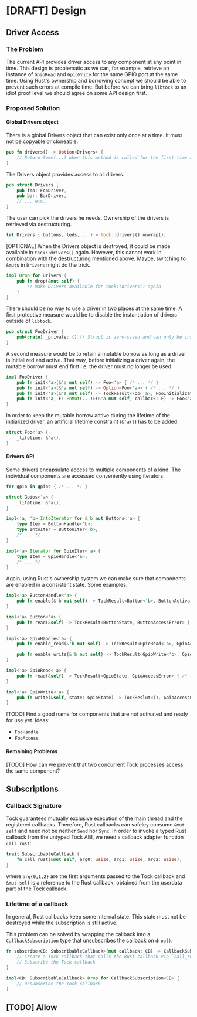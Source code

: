 # [DRAFT] Design

## Driver Access

### The Problem

The current API provides driver access to any component at any point in time. This design is problematic as we can, for example, retrieve an instance of `GpioRead` and `GpioWrite` for the same GPIO port at the same time. Using Rust's ownership and borrowing concept we should be able to prevent such errors at compile time. But before we can bring `libtock` to an idiot proof level we should agree on some API design first.

### Proposed Solution

#### Global Drivers object

There is a global Drivers object that can exist only once at a time. It must not be copyable or cloneable.

```rust
pub fn drivers() -> Option<Drivers> {
    // Return Some(...) when this method is called for the first time and None afterwards
}
```

The Drivers object provides access to all drivers.

```rust
pub struct Drivers {
    pub foo: FooDriver,
    pub bar: BarDriver,
    // ... etc.
}
```

The user can pick the drivers he needs. Ownership of the drivers is retrieved via destructuring.

```rust
let Drivers { buttons, leds, .. } = tock::drivers().unwrap();
```

[OPTIONAL] When the Drivers object is destroyed, it could be made available in `tock::drivers()` again. However, this cannot work in combination with the destructuring mentioned above. Maybe, switching to `&mut`s in `Drivers` might do the trick.

```rust
impl Drop for Drivers {
    pub fn drop(&mut self) {
        // Make Drivers available for tock::drivers() again
    }
}
```

There should be no way to use a driver in two places at the same time. A first protective measure would be to disable the instantiation of drivers outside of `libtock`.

```rust
pub struct FooDriver {
    pub(crate) _private: () // Struct is zero-sized and can only be instantiated by libtock
}
```

A second measure would be to retain a mutable borrow as long as a driver is initialized and active. That way, before initializing a driver again, the mutable borrow must end first i.e. the driver must no longer be used.

```rust
impl FooDriver {
    pub fn init<'a>(&'a mut self) -> Foo<'a> { /* ... */ }
    pub fn init<'a>(&'a mut self) -> Option<Foo<'a>> { /* ... */ }
    pub fn init<'a>(&'a mut self) -> TockResult<Foo<'a>, FooInitializationError> { /* ... */ }
    pub fn init<'a, F: FnMut(...)>(&'a mut self, callback: F) -> Foo<'a> { /* ... */ }
}
```

In order to keep the mutable borrow active during the lifetime of the initialized driver, an artificial lifetime constraint (`&'a()`) has to be added.

```rust
struct Foo<'a> {
    _lifetime: &'a(),
}
```

#### Drivers API

Some drivers encapsulate access to multiple components of a kind. The individual components are accessed conveniently using iterators:

```rust
for gpio in gpios { /* ... */ }
```

```rust
struct Gpios<'a> {
    _lifetime: &'a(),
}

impl<'a, 'b> IntoIterator for &'b mut Buttons<'a> {
    type Item = ButtonHandle<'b>;
    type IntoIter = ButtonIter<'b>;
    /* ... */
}

impl<'a> Iterator for GpioIter<'a> {
    type Item = GpioHandle<'a>;
    /* ... */
}
```

Again, using Rust's ownership system we can make sure that components are enabled in a consistent state. Some examples:

```rust
impl<'a> ButtonHandle<'a> {
    pub fn enable(&'b mut self) -> TockResult<Button<'b>, ButtonActivationError> {
}

impl<'a> Button<'a> {
    pub fn read(&self) -> TockResult<ButtonState, ButtonAccessError> { /* ... */ }
}

impl<'a> GpioHandle<'a> {
    pub fn enable_read(&'b mut self) -> TockResult<GpioRead<'b>, GpioActivationError> {

    pub fn enable_write(&'b mut self) -> TockResult<GpioWrite<'b>, GpioActivationError> {
}

impl<'a> GpioRead<'a> {
    pub fn read(&self) -> TockResult<GpioState, GpioAccessError> { /* ... */ }
}

impl<'a> GpioWrite<'a> {
    pub fn write(&self, state: GpioState) -> TockReslut<(), GpioAccessError> { /* ... */ }
}
```

[TODO] Find a good name for components that are not activated and ready for use yet. Ideas:
- `FooHandle`
- `FooAccess`

#### Remaining Problems

[TODO] How can we prevent that two concurrent Tock processes access the same component?

## Subscriptions

### Callback Signature

Tock guarantees mutually exclusive execution of the main thread and the registered callbacks. Therefore, Rust callbacks can safeley consume `&mut self` and need not be neither `Send` nor `Sync`. In order to invoke a typed Rust callback from the untyped Tock ABI, we need a callback adapter function `call_rust`:

```rust
trait SubscribableCallback {
    fn call_rust(&mut self, arg0: usize, arg1: usize, arg2: usize);
}
```

where `arg{0,1,2}` are the first arguments passed to the Tock callback and `&mut self` is a reference to the Rust callback, obtained from the userdata part of the Tock callback.

### Lifetime of a callback

In general, Rust callbacks keep some internal state. This state must not be destroyed while the subscription is still active.

This problem can be solved by wrapping the callback into a `CallbackSubscription` type that unsubscribes the callback on `drop()`.

```rust
fn subscribe<CB: SubscribableCallback>(mut callback: CB) -> CallbackSubscription<CB> {
    // Create a Tock callback that calls the Rust callback via `call_rust`
    // Subscribe the Tock callback
}

impl<CB: SubscribableCallback> Drop for CallbackSubscription<CB> {
    // Unsubscribe the Tock callback
}
```

## [TODO] Allow
